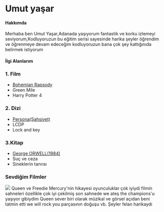 
<h1>Umut yaşar </h1> 
<h4>Hakkımda</h4>
<p>Merhaba ben Umut Yaşar,Adanada yaşıyorum fantastik ve korku izlemeyi seviyorum,Kodluyoruzun bu eğitim serisi sayesinde harika şeyler öğrendim ve öğrenmeye devam edeceğim kodluyoruzun bana çok şey kattığınıda belirmek istiyorum</p>
<h4>İlgi Alanlarım</h4> 
<h3>1. Film</h3> 
<ul>
  <li><a href="https://www.imdb.com/title/tt1727824//">Bohemian Rapsody </a> </li>
  <li>Green Mile</li>
  <li>Harry Potter 4</li>
</ul> 
<h3>2. Dizi</h3>
<ul>
<li><a href ="https://www.imdb.com/title/tt7920978/ ">Persona(Şahsiyet)</a></li>
<li>LCDP</li>
 <li>Lock and key</li>
 </ul>

<h3>3.Kitap</h3>
<ul>
 <li><a href="https://www.dr.com.tr/Kitap/1984/Edebiyat/Roman/Dunya-Roman/urunno=0000000064038">George ORWELL(1984) </a> </li>
 <li>Suç ve ceza</li>
 <li>Sineklerin tanrısı</li>
</ul>
<h3> Sevdiğim Filmler</h3> 

<img src="https://images.themagger.net/wp-content/uploads/2018/11/bohemian-rhapsody-rami-malek-633x422.jpg">
Queen ve Freedie Mercury'nin hikayesi oyunculuklar çok iyiydi filmin sahneleri özellikle çok iyi çekilmiş son sahnede we ateş the champions'u yaşıyor gibiydim Queen sever biri olarak müzikal ve görsel açıdan beni tatmin etti we will rock you parçasının doğuşu vb. Şeyler felan harikaydı
